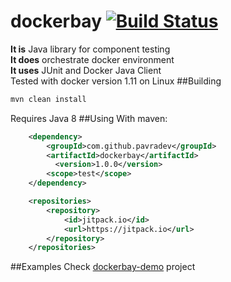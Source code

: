 # dockerbay [![Build Status](https://travis-ci.org/pavradev/dockerbay.svg?branch=master)](https://travis-ci.org/pavradev/dockerbay)
**It is** Java library for component testing  
**It does** orchestrate docker environment  
**It uses** JUnit and Docker Java Client  
Tested with docker version 1.11 on Linux
##Building
```bash
mvn clean install
```
Requires Java 8
##Using
With maven:
```xml
    <dependency>
        <groupId>com.github.pavradev</groupId>
        <artifactId>dockerbay</artifactId>
          <version>1.0.0</version>
        <scope>test</scope>
    </dependency>
```
```xml
    <repositories>
        <repository>
            <id>jitpack.io</id>
            <url>https://jitpack.io</url>
        </repository>
    </repositories>
```

##Examples
Check [dockerbay-demo](https://github.com/pavradev/dockerbay-demo) project
